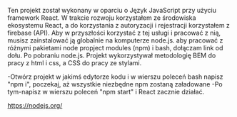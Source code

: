 Ten projekt został wykonany w oparciu o Język JavaScript przy użyciu framework React. W trakcie rozwoju korzystałem ze środowiska ekosystemu React, a do korzystania z autoryzacji i rejestracji korzystałem z firebase (API). Aby w przyszłości korzystać z tej usługi i pracować z nią, musisz zainstalować ją globalnie na komputerze node.js. aby pracować z różnymi pakietami node propject modules (npm) i bash, dołączam link od dołu. Po pobraniu node.js. Projekt wykorzystywał metodologię BEM do pracy z html i css, a CSS do pracy ze stylami.

-Otwórz projekt w jakimś edytorze kodu i w wierszu poleceń bash napisz "npm i", poczekaj, aż wszystkie niezbędne npm zostaną załadowane
-Po tym-napisz w wierszu poleceń "npm start" i React zacznie działać.

<!-- Node js -->

https://nodejs.org/
